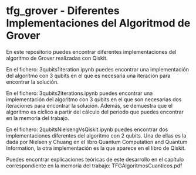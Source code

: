 # tfg_grover - Diferentes Implementaciones del Algoritmod de Grover
En este repositorio puedes encontrar diferentes implementaciones del algoritmo de Grover realizadas con Qiskit.

En el fichero:
  3qubits1iteration.ipynb
puedes encontrar una implementación del algoritmo con 3 qubits en el que es necesaria una iteración para encontrar la solución.

En el fichero:
  3qubits2iterations.ipynb
puedes encontrar una implementación del algoritmo con 3 qubits en el que son necesarias dos iteraciones para encontrar la solución. Además, se demuestra que el algoritmo es cíclico a partir del cálculo del periodo que puedes encontrar en la memoria del trabajo.

En el fichero:
  2qubitsNielsengVsQiskit.ipynb 
puedes encontrar dos implementaciones diferentes del algoritmo con 2 qubits. Una de ellas es la dada por Nielsen y Chuang en el libro Quantum Computation and Quantum Information, la otra implementación es la que aparece en el libro de Qiskit.

Puedes encontrar explicaciones teóricas de este desarrollo en el capítulo correspondiente en la memoria del trabajo: 
  TFGAlgoritmosCuanticos.pdf
 
